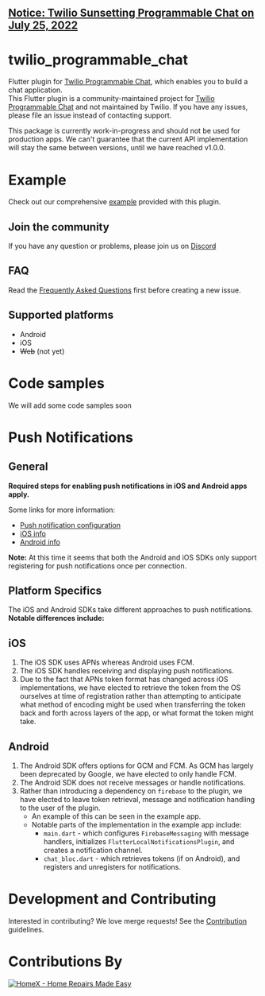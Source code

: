 ## [Notice: Twilio Sunsetting Programmable Chat on July 25, 2022](https://www.twilio.com/changelog/programmable-chat-end-of-life)

# twilio_programmable_chat
Flutter plugin for [Twilio Programmable Chat](https://www.twilio.com/chat?utm_source=opensource&utm_campaign=flutter-plugin), which enables you to build a chat application. \
This Flutter plugin is a community-maintained project for [Twilio Programmable Chat](https://www.twilio.com/vidchateo?utm_source=opensource&utm_campaign=flutter-plugin) and not maintained by Twilio. If you have any issues, please file an issue instead of contacting support.

This package is currently work-in-progress and should not be used for production apps. We can't guarantee that the current API implementation will stay the same between versions, until we have reached v1.0.0.

# Example
Check out our comprehensive [example](https://gitlab.com/twilio-flutter/programmable-chat/tree/master/example) provided with this plugin.

## Join the community
If you have any question or problems, please join us on [Discord](https://discord.gg/MWnu4nW)

## FAQ
Read the [Frequently Asked Questions](https://gitlab.com/twilio-flutter/programmable-chat/blob/master/FAQ.md) first before creating a new issue.

## Supported platforms
* Android
* iOS
* ~~Web~~ (not yet)

# Code samples

We will add some code samples soon

# Push Notifications

## General

**Required steps for enabling push notifications in iOS and Android apps apply.**

Some links for more information:
- [Push notification configuration](https://www.twilio.com/docs/chat/push-notification-configuration)
- [iOS info](https://www.twilio.com/docs/chat/ios/push-notifications-ios)
- [Android info](https://www.twilio.com/docs/chat/android/push-notifications)

**Note:** At this time it seems that both the Android and iOS SDKs only support registering for push notifications once per connection.

## Platform Specifics

The iOS and Android SDKs take different approaches to push notifications. **Notable differences include:**

## iOS
1. The iOS SDK uses APNs whereas Android uses FCM.
2. The iOS SDK handles receiving and displaying push notifications.
3. Due to the fact that APNs token format has changed across iOS implementations, we have elected to retrieve the token from the OS ourselves at time of registration rather than attempting to anticipate what method of encoding might be used when transferring the token back and forth across layers of the app, or what format the token might take.

## Android
1. The Android SDK offers options for GCM and FCM. As GCM has largely been deprecated by Google, we have elected to only handle FCM.
2. The Android SDK does not receive messages or handle notifications.
3. Rather than introducing a dependency on `firebase` to the plugin, we have elected to leave token retrieval, message and notification handling to the user of the plugin.
    - An example of this can be seen in the example app.
    - Notable parts of the implementation in the example app include:
      * `main.dart` - which configures `FirebaseMessaging` with message handlers,
       initializes `FlutterLocalNotificationsPlugin`, and creates a notification channel.
      * `chat_bloc.dart` - which retrieves tokens (if on Android), and registers and unregisters for notifications.


# Development and Contributing
Interested in contributing? We love merge requests! See the [Contribution](https://gitlab.com/twilio-flutter/programmable-chat/blob/master/CONTRIBUTING.md) guidelines.

# Contributions By

[![HomeX - Home Repairs Made Easy](https://homex.com/static/brand/homex-logo-green.svg)](https://homex.com)
